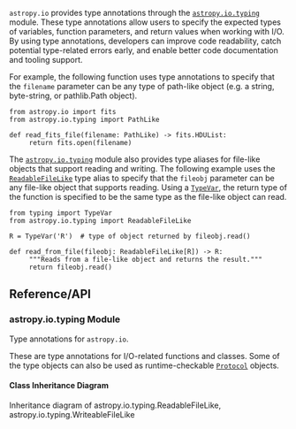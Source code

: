 `astropy.io` provides type annotations through the [`astropy.io.typing`](#module-astropy.io.typing "astropy.io.typing") module.
These type annotations allow users to specify the expected types of variables, function
parameters, and return values when working with I/O. By using type annotations,
developers can improve code readability, catch potential type-related errors early, and
enable better code documentation and tooling support.

For example, the following function uses type annotations to specify that the
`filename` parameter can be any type of path-like object (e.g. a string, byte-string,
or pathlib.Path object).

```
from astropy.io import fits
from astropy.io.typing import PathLike

def read_fits_file(filename: PathLike) -> fits.HDUList:
     return fits.open(filename)
```

The [`astropy.io.typing`](#module-astropy.io.typing "astropy.io.typing") module also provides type aliases for file-like objects
that support reading and writing. The following example uses the
[`ReadableFileLike`](../api/astropy.io.typing.ReadableFileLike.html#astropy.io.typing.ReadableFileLike "astropy.io.typing.ReadableFileLike") type alias to specify that the `fileobj`
parameter can be any file-like object that supports reading. Using a
[`TypeVar`](https://docs.python.org/3/library/typing.html#typing.TypeVar "(in Python v3.13)"), the return type of the function is specified to be the same
type as the file-like object can read.

```
from typing import TypeVar
from astropy.io.typing import ReadableFileLike

R = TypeVar('R')  # type of object returned by fileobj.read()

def read_from_file(fileobj: ReadableFileLike[R]) -> R:
     """Reads from a file-like object and returns the result."""
     return fileobj.read()
```

## Reference/API

### astropy.io.typing Module

Type annotations for `astropy.io`.

These are type annotations for I/O-related functions and classes. Some of the type
objects can also be used as runtime-checkable [`Protocol`](https://docs.python.org/3/library/typing.html#typing.Protocol "(in Python v3.13)") objects.

#### Class Inheritance Diagram

Inheritance diagram of astropy.io.typing.ReadableFileLike, astropy.io.typing.WriteableFileLike